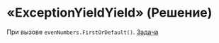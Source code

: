 # «ExceptionYieldYield» (Решение)
При вызове `evenNumbers.FirstOrDefault()`.
[Задача](./ExceptionYieldYield-Q.md)
